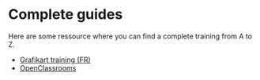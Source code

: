 # Complete guides

Here are some ressource where you can find a complete training from A to Z.

- [Grafikart training (FR)](https://www.grafikart.fr/formations)
- [OpenClassrooms](https://openclassrooms.com/en/paths)
